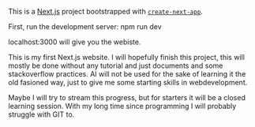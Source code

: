 This is a [Next.js](https://nextjs.org) project bootstrapped with [`create-next-app`](https://nextjs.org/docs/app/api-reference/cli/create-next-app).

First, run the development server:
npm run dev

localhost:3000 will give you the webiste.


This is my first Next.js website. I will hopefully finish this project, this will mostly be done without any tutorial and just documents and some stackoverflow practices. AI will not be used for the sake of learning it the old fasioned way, just to give me some starting skills in webdevelopment.

Maybe I will try to stream this progress, but for starters it will be a closed learning session. With my long time since programming I will probably struggle with GIT to.